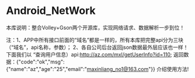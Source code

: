 Android_NetWork
===============
本库说明：整合Volley+Gson两个开源库，实现网络请求、数据解析一步到位！

注：1、APP中所有接口前面的“域名”都是一样的，所有本库把完整api分为三块（“域名”，api名称，参数）；
2、各自公司后台返回json数据最外层应该也一样！
下面我们以
“查询用户信息）api:http://az.com/mxl/getUserInfo?id=110;
返回数据：{"code":"ok","msg":{"name":"az","age":"25","email":"maxinliang_no1@163.com"}}
介绍使用方法!

